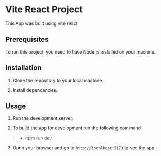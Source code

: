 # Vite React Project

This App was built using vite react

## Prerequisites

To run this project, you need to have Node.js installed on your machine.

## Installation

1. Clone the repository to your local machine.

2. Install dependencies.

## Usage

1. Run the development server.

2. To build the app for development run the following command

> - npm run dev

3. Open your browser and go to `http://localhost:5173` to see the app.
